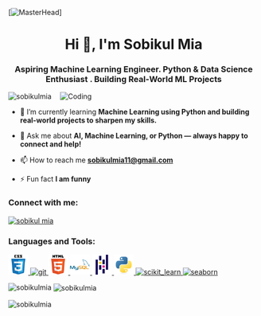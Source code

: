 [![MasterHead](https://user-images.githubusercontent.com/59453698/178947079-df3cd391-b419-4258-a542-b9a7e47e4351.gif)]
<h1 align="center">Hi 👋, I'm Sobikul Mia</h1>
<h3 align="center">Aspiring Machine Learning Engineer. Python & Data Science Enthusiast . Building Real-World ML Projects</h3>
<img align="right" alt="Coding" width="400" src="https://media1.tenor.com/m/IieZUsqoYCwAAAAC/developer.gif">
<p align="left"> <img src="https://komarev.com/ghpvc/?username=sobikulmia&label=Profile%20views&color=0e75b6&style=flat" alt="sobikulmia" /> </p>

- 🌱 I’m currently learning **Machine Learning using Python and building real-world projects to sharpen my skills.**

- 💬 Ask me about **AI, Machine Learning, or Python — always happy to connect and help!**

- 📫 How to reach me **sobikulmia11@gmail.com**

- ⚡ Fun fact **I am funny**

<h3 align="left">Connect with me:</h3>
<p align="left">
<a href="https://linkedin.com/in/sobikul mia" target="blank"><img align="center" src="https://raw.githubusercontent.com/rahuldkjain/github-profile-readme-generator/master/src/images/icons/Social/linked-in-alt.svg" alt="sobikul mia" height="30" width="40" /></a>
</p>

<h3 align="left">Languages and Tools:</h3>
<p align="left"> <a href="https://www.w3schools.com/css/" target="_blank" rel="noreferrer"> <img src="https://raw.githubusercontent.com/devicons/devicon/master/icons/css3/css3-original-wordmark.svg" alt="css3" width="40" height="40"/> </a> <a href="https://git-scm.com/" target="_blank" rel="noreferrer"> <img src="https://www.vectorlogo.zone/logos/git-scm/git-scm-icon.svg" alt="git" width="40" height="40"/> </a> <a href="https://www.w3.org/html/" target="_blank" rel="noreferrer"> <img src="https://raw.githubusercontent.com/devicons/devicon/master/icons/html5/html5-original-wordmark.svg" alt="html5" width="40" height="40"/> </a> <a href="https://www.mysql.com/" target="_blank" rel="noreferrer"> <img src="https://raw.githubusercontent.com/devicons/devicon/master/icons/mysql/mysql-original-wordmark.svg" alt="mysql" width="40" height="40"/> </a> <a href="https://pandas.pydata.org/" target="_blank" rel="noreferrer"> <img src="https://raw.githubusercontent.com/devicons/devicon/2ae2a900d2f041da66e950e4d48052658d850630/icons/pandas/pandas-original.svg" alt="pandas" width="40" height="40"/> </a> <a href="https://www.python.org" target="_blank" rel="noreferrer"> <img src="https://raw.githubusercontent.com/devicons/devicon/master/icons/python/python-original.svg" alt="python" width="40" height="40"/> </a> <a href="https://scikit-learn.org/" target="_blank" rel="noreferrer"> <img src="https://upload.wikimedia.org/wikipedia/commons/0/05/Scikit_learn_logo_small.svg" alt="scikit_learn" width="40" height="40"/> </a> <a href="https://seaborn.pydata.org/" target="_blank" rel="noreferrer"> <img src="https://seaborn.pydata.org/_images/logo-mark-lightbg.svg" alt="seaborn" width="40" height="40"/> </a> </p>

<p><img align="left" src="https://github-readme-stats.vercel.app/api/top-langs?username=sobikulmia&show_icons=true&locale=en&layout=compact" alt="sobikulmia" /></p>

<p>&nbsp;<img align="center" src="https://github-readme-stats.vercel.app/api?username=sobikulmia&show_icons=true&locale=en" alt="sobikulmia" /></p>

<p><img align="center" src="https://github-readme-streak-stats.herokuapp.com/?user=sobikulmia&" alt="sobikulmia" /></p>
